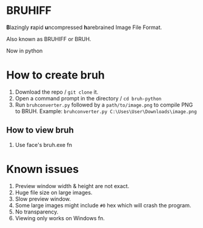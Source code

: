 # BRUHIFF
**B**lazingly **r**apid **u**ncompressed **h**arebrained Image File Format.

Also known as BRUHIFF or BRUH.

Now in python

# How to create bruh
1. Download the repo / `git clone` it.
2. Open a command prompt in the directory / `cd bruh-python`
3. Run `bruhconverter.py` followed by a `path/to/image.png` to compile PNG to BRUH. Example: `bruhconverter.py C:\Uses\User\Downloads\image.png`

## How to view bruh
1. Use face's bruh.exe fn

# Known issues

1. Preview window width & height are not exact.
2. Huge file size on large images.
3. Slow preview window.
4. Some large images might include `#0` hex which will crash the program.
5. No transparency.
6. Viewing only works on Windows fn.
